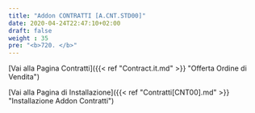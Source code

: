 ```yaml
---
title: "Addon CONTRATTI [A.CNT.STD00]"
date: 2020-04-24T22:47:10+02:00
draft: false
weight : 35
pre: "<b>720. </b>"
---
```


[Vai alla Pagina Contratti]({{< ref "Contract.it.md" >}} "Offerta Ordine di Vendita") <br>

[Vai alla Pagina di Installazione]({{< ref "Contratti[CNT00].md" >}} "Installazione Addon Contratti")
